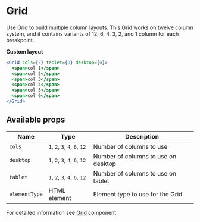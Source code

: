# Grid

Use Grid to build multiple column layouts. This Grid works on twelve column system, and it contains variants of 12, 6, 4, 3, 2, and 1 column for each breakpoint.

**Custom layout**

```jsx
<Grid cols={2} tablet={3} desktop={4}>
  <span>col 1</span>
  <span>col 2</span>
  <span>col 3</span>
  <span>col 4</span>
  <span>col 5</span>
  <span>col 6</span>
</Grid>
```

## Available props

| Name          | Type                          | Description                         |
| ------------- | ----------------------------- | ----------------------------------- |
| `cols`        | `1`, `2`, `3`, `4`, `6`, `12` | Number of columns to use            |
| `desktop`     | `1`, `2`, `3`, `4`, `6`, `12` | Number of columns to use on desktop |
| `tablet`      | `1`, `2`, `3`, `4`, `6`, `12` | Number of columns to use on tablet  |
| `elementType` | HTML element                  | Element type to use for the Grid    |

For detailed information see [Grid](https://github.com/lmc-eu/spirit-design-system/blob/main/packages/web/src/components/Grid/README.md) component

